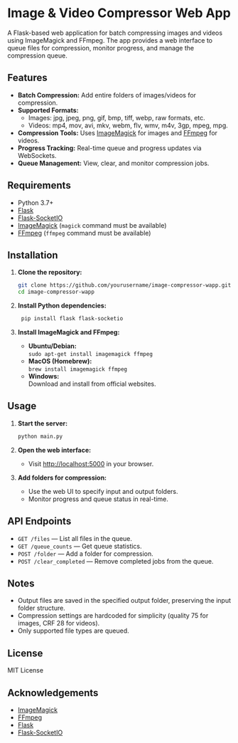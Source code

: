 # Image & Video Compressor Web App

A Flask-based web application for batch compressing images and videos using ImageMagick and FFmpeg. The app provides a web interface to queue files for compression, monitor progress, and manage the compression queue.

## Features

- **Batch Compression:** Add entire folders of images/videos for compression.
- **Supported Formats:** 
  - Images: jpg, jpeg, png, gif, bmp, tiff, webp, raw formats, etc.
  - Videos: mp4, mov, avi, mkv, webm, flv, wmv, m4v, 3gp, mpeg, mpg.
- **Compression Tools:** Uses [ImageMagick](https://imagemagick.org/) for images and [FFmpeg](https://ffmpeg.org/) for videos.
- **Progress Tracking:** Real-time queue and progress updates via WebSockets.
- **Queue Management:** View, clear, and monitor compression jobs.

## Requirements

- Python 3.7+
- [Flask](https://flask.palletsprojects.com/)
- [Flask-SocketIO](https://flask-socketio.readthedocs.io/)
- [ImageMagick](https://imagemagick.org/) (`magick` command must be available)
- [FFmpeg](https://ffmpeg.org/) (`ffmpeg` command must be available)

## Installation

1. **Clone the repository:**
   ```bash
   git clone https://github.com/yourusername/image-compressor-wapp.git
   cd image-compressor-wapp
   ```

2. **Install Python dependencies:**
   ```bash
    pip install flask flask-socketio   
    ```

3. **Install ImageMagick and FFmpeg:**
   - **Ubuntu/Debian:**  
     `sudo apt-get install imagemagick ffmpeg`
   - **MacOS (Homebrew):**  
     `brew install imagemagick ffmpeg`
   - **Windows:**  
     Download and install from official websites.

## Usage

1. **Start the server:**
   ```bash
   python main.py
   ```

2. **Open the web interface:**
   - Visit [http://localhost:5000](http://localhost:5000) in your browser.

3. **Add folders for compression:**
   - Use the web UI to specify input and output folders.
   - Monitor progress and queue status in real-time.

## API Endpoints

- `GET /files` — List all files in the queue.
- `GET /queue_counts` — Get queue statistics.
- `POST /folder` — Add a folder for compression.
- `POST /clear_completed` — Remove completed jobs from the queue.

## Notes

- Output files are saved in the specified output folder, preserving the input folder structure.
- Compression settings are hardcoded for simplicity (quality 75 for images, CRF 28 for videos).
- Only supported file types are queued.

## License

MIT License

## Acknowledgements

- [ImageMagick](https://imagemagick.org/)
- [FFmpeg](https://ffmpeg.org/)
- [Flask](https://flask.palletsprojects.com/)
- [Flask-SocketIO](https://flask-socketio.readthedocs.io/)

